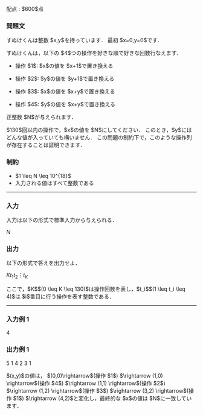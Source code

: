 
<div>

<span>

<span>

<p>
配点 : $600$点
</p>

<div>

<section>

### **問題文**

<p>
すぬけくんは整数 $x,y$を持っています．
最初 $x=0,y=0$です．
</p>

<p>
すぬけくんは，以下の $4$つの操作を好きな順で好きな回数行なえます．
</p>

<ul>

<li>

<p>
操作 $1$: $x$の値を $x+1$で置き換える
</p>

</li>

<li>

<p>
操作 $2$: $y$の値を $y+1$で置き換える
</p>

</li>

<li>

<p>
操作 $3$: $x$の値を $x+y$で置き換える
</p>

</li>

<li>

<p>
操作 $4$: $y$の値を $x+y$で置き換える
</p>

</li>

</ul>

<p>
正整数 $N$が与えられます．
</p>

<p>
$130$回以内の操作で，$x$の値を $N$にしてください．
このとき，$y$にはどんな値が入っていても構いません．
この問題の制約下で，このような操作列が存在することは証明できます．
</p>

</section>

</div>

<div>

<section>

### **制約**

<ul>

<li>
$1 \leq N \leq 10^{18}$
</li>

<li>
入力される値はすべて整数である
</li>

</ul>

</section>

</div>

---

<div>

<div>

<section>

### **入力**

<p>
入力は以下の形式で標準入力から与えられる．
</p>

<div>

$N$
</div>

</section>

</div>

<div>

<section>

### **出力**

<p>
以下の形式で答えを出力せよ．
</p>

<div>

$K$$t_1$$t_2$$\vdots$$t_K$
</div>

<p>
ここで，$K$$(0 \leq K \leq 130)$は操作回数を表し，$t_i$$(1 \leq t_i \leq 4)$は $i$番目に行う操作を表す整数である．
</p>

</section>

</div>

</div>

---

<div>

<section>

### **入力例 1**

<div>

4

</div>

</section>

</div>

<div>

<section>

### **出力例 1**

<div>

5
1
4
2
3
1

</div>

<p>
$(x,y)$の値は，
$(0,0)\rightarrow$(操作 $1$) $\rightarrow (1,0) \rightarrow$(操作 $4$) $\rightarrow (1,1) \rightarrow$(操作 $2$) $\rightarrow (1,2) \rightarrow$(操作 $3$) $\rightarrow (3,2) \rightarrow$(操作 $1$) $\rightarrow (4,2)$と変化し，最終的な $x$の値は $N$に一致しています．
</p>

</section>

</div>

</span>

</span>

</div>
